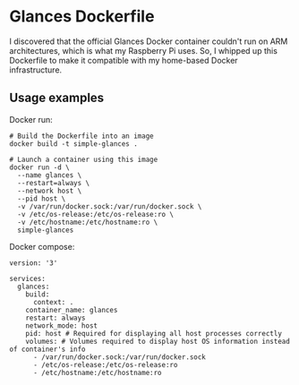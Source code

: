 # Glances Dockerfile
I discovered that the official Glances Docker container couldn't run on ARM architectures, which is what my Raspberry Pi uses. So, I whipped up this Dockerfile to make it compatible with my home-based Docker infrastructure.

## Usage examples
Docker run:
```
# Build the Dockerfile into an image
docker build -t simple-glances .

# Launch a container using this image
docker run -d \
  --name glances \
  --restart=always \
  --network host \
  --pid host \
  -v /var/run/docker.sock:/var/run/docker.sock \
  -v /etc/os-release:/etc/os-release:ro \
  -v /etc/hostname:/etc/hostname:ro \
  simple-glances
```

Docker compose:
```
version: '3'

services:
  glances:
    build:
      context: .
    container_name: glances
    restart: always
    network_mode: host
    pid: host # Required for displaying all host processes correctly
    volumes: # Volumes required to display host OS information instead of container's info
      - /var/run/docker.sock:/var/run/docker.sock
      - /etc/os-release:/etc/os-release:ro
      - /etc/hostname:/etc/hostname:ro
```
